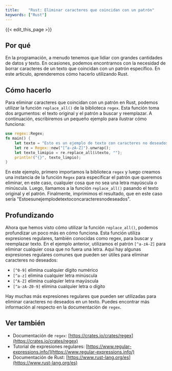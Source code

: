 ```yaml
---
title:    "Rust: Eliminar caracteres que coincidan con un patrón"
keywords: ["Rust"]
---
```


{{< edit_this_page >}}

## Por qué

En la programación, a menudo tenemos que lidiar con grandes cantidades de datos y texto. En ocasiones, podemos encontrarnos con la necesidad de borrar caracteres de un texto que coincidan con un patrón específico. En este artículo, aprenderemos cómo hacerlo utilizando Rust.

## Cómo hacerlo

Para eliminar caracteres que coincidan con un patrón en Rust, podemos utilizar la función `replace_all()` de la biblioteca `regex`. Esta función toma dos argumentos: el texto original y el patrón a buscar y reemplazar. A continuación, escribiremos un pequeño ejemplo para ilustrar cómo funciona:

```Rust
use regex::Regex;
fn main() {
    let texto = "Esto es un ejemplo de texto con caracteres no deseados. @_@";
    let re = Regex::new("[^a-zA-Z]").unwrap();
    let texto_limipio = re.replace_all(&texto, "");
    println!("{}", texto_limpio);
}
```

En este ejemplo, primero importamos la biblioteca `regex` y luego creamos una instancia de la función `Regex` para especificar el patrón que queremos eliminar, en este caso, cualquier cosa que no sea una letra mayúscula o minúscula. Luego, llamamos a la función `replace_all()` pasando el texto original y el patrón. Finalmente, imprimimos el resultado, que en este caso sería "Estoesunejemplodetextoconcaracteresnodeseados".

## Profundizando

Ahora que hemos visto cómo utilizar la función `replace_all()`, podemos profundizar un poco más en cómo funciona. Esta función utiliza expresiones regulares, también conocidas como regex, para buscar y reemplazar texto. En el ejemplo anterior, utilizamos el patrón `[^a-zA-Z]` para eliminar cualquier cosa que no fuera una letra. Aquí hay algunas expresiones regulares comunes que pueden ser útiles para eliminar caracteres no deseados:

- `[^0-9]` elimina cualquier dígito numérico
- `[^a-z]` elimina cualquier letra minúscula
- `[^A-Z]` elimina cualquier letra mayúscula
- `[^a-zA-Z0-9]` elimina cualquier letra o dígito

Hay muchas más expresiones regulares que pueden ser utilizadas para eliminar caracteres no deseados en un texto. Puedes encontrar más información al respecto en la documentación de `regex`.

## Ver también

- Documentación de `regex`: [https://crates.io/crates/regex](https://crates.io/crates/regex)
- Tutorial de expresiones regulares: [https://www.regular-expressions.info/](https://www.regular-expressions.info/)
- Documentación de Rust: [https://www.rust-lang.org/es](https://www.rust-lang.org/es)